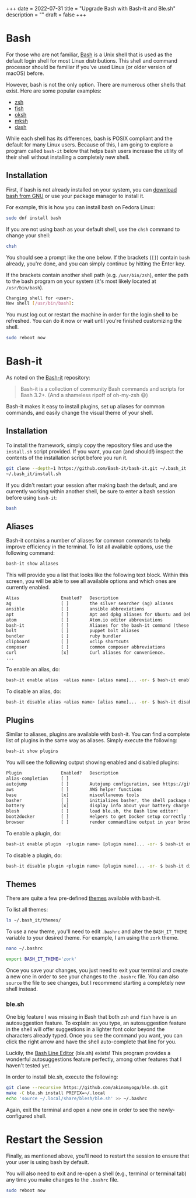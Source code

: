 +++
date = 2022-07-31
title = "Upgrade Bash with Bash-It and Ble.sh"
description = ""
draft = false
+++

# Bash

For those who are not familiar,
[Bash](<https://en.wikipedia.org/wiki/Bash_(Unix_shell)>) is a Unix shell that
is used as the default login shell for most Linux distributions. This shell and
command processor should be familiar if you've used Linux (or older version of
macOS) before.

However, bash is not the only option. There are numerous other shells that
exist. Here are some popular examples:

-   [zsh](https://en.wikipedia.org/wiki/Z_shell)
-   [fish](<https://en.wikipedia.org/wiki/Fish_(Unix_shell)>)
-   [oksh](https://github.com/ibara/oksh)
-   [mksh](https://wiki.gentoo.org/wiki/Mksh)
-   [dash](https://en.wikipedia.org/wiki/Debian_Almquist_shell)

While each shell has its differences, bash is POSIX compliant and the default
for many Linux users. Because of this, I am going to explore a program called
`bash-it` below that helps bash users increase the utility of their shell
without installing a completely new shell.

## Installation

First, if bash is not already installed on your system, you can [download bash
from GNU](https://www.gnu.org/software/bash/) or use your package manager to
install it.

For example, this is how you can install bash on Fedora Linux:

```sh
sudo dnf install bash
```

If you are not using bash as your default shell, use the `chsh` command to
change your shell:

```sh
chsh
```

You should see a prompt like the one below. If the brackets (`[]`) contain
`bash` already, you're done, and you can simply continue by hitting the Enter
key.

If the brackets contain another shell path (e.g. `/usr/bin/zsh`), enter the path
to the bash program on your system (it's most likely located at
`/usr/bin/bash`).

```sh
Changing shell for <user>.
New shell [/usr/bin/bash]:
```

You must log out or restart the machine in order for the login shell to be
refreshed. You can do it now or wait until you're finished customizing the
shell.

```sh
sudo reboot now
```

# Bash-it

As noted on the [Bash-it](https://github.com/Bash-it/bash-it) repository:

> Bash-it is a collection of community Bash commands and scripts for Bash 3.2+.
> (And a shameless ripoff of oh-my-zsh 😃)

Bash-it makes it easy to install plugins, set up aliases for common commands,
and easily change the visual theme of your shell.

## Installation

To install the framework, simply copy the repository files and use the
`install.sh` script provided. If you want, you can (and should!) inspect the
contents of the installation script before you run it.

```sh
git clone --depth=1 https://github.com/Bash-it/bash-it.git ~/.bash_it
~/.bash_it/install.sh
```

If you didn't restart your session after making bash the default, and are
currently working within another shell, be sure to enter a bash session before
using `bash-it`:

```sh
bash
```

## Aliases

Bash-it contains a number of aliases for common commands to help improve
efficiency in the terminal. To list all available options, use the following
command:

```sh
bash-it show aliases
```

This will provide you a list that looks like the following text block. Within
this screen, you will be able to see all available options and which ones are
currently enabled.

```txt
Alias                Enabled?   Description
ag                   [ ]        the silver searcher (ag) aliases
ansible              [ ]        ansible abbreviations
apt                  [ ]        Apt and dpkg aliases for Ubuntu and Debian distros.
atom                 [ ]        Atom.io editor abbreviations
bash-it              [ ]        Aliases for the bash-it command (these aliases are automatically included with the "general" aliases)
bolt                 [ ]        puppet bolt aliases
bundler              [ ]        ruby bundler
clipboard            [ ]        xclip shortcuts
composer             [ ]        common composer abbreviations
curl                 [x]        Curl aliases for convenience.
...
```

To enable an alias, do:

```sh
bash-it enable alias  <alias name> [alias name]... -or- $ bash-it enable alias all
```

To disable an alias, do:

```sh
bash-it disable alias <alias name> [alias name]... -or- $ bash-it disable alias all
```

## Plugins

Similar to aliases, plugins are available with bash-it. You can find a complete
list of plugins in the same way as aliases. Simply execute the following:

```sh
bash-it show plugins
```

You will see the following output showing enabled and disabled plugins:

```txt
Plugin               Enabled?   Description
alias-completion     [ ]
autojump             [ ]        Autojump configuration, see https://github.com/wting/autojump for more details
aws                  [ ]        AWS helper functions
base                 [x]        miscellaneous tools
basher               [ ]        initializes basher, the shell package manager
battery              [x]        display info about your battery charge level
blesh                [ ]        load ble.sh, the Bash line editor!
boot2docker          [ ]        Helpers to get Docker setup correctly for boot2docker
browser              [ ]        render commandline output in your browser
```

To enable a plugin, do:

```sh
bash-it enable plugin  <plugin name> [plugin name]... -or- $ bash-it enable plugin all
```

To disable a plugin, do:

```sh
bash-it disable plugin <plugin name> [plugin name]... -or- $ bash-it disable plugin all
```

## Themes

There are quite a few pre-defined
[themes](https://bash-it.readthedocs.io/en/latest/themes-list/#list-of-themes)
available with bash-it.

To list all themes:

```sh
ls ~/.bash_it/themes/
```

To use a new theme, you'll need to edit `.bashrc` and alter the `BASH_IT_THEME`
variable to your desired theme. For example, I am using the `zork` theme.

```sh
nano ~/.bashrc
```

```sh
export BASH_IT_THEME='zork'
```

Once you save your changes, you just need to exit your terminal and create a new
one in order to see your changes to the `.bashrc` file. You can also `source`
the file to see changes, but I recommend starting a completely new shell
instead.

### ble.sh

One big feature I was missing in Bash that both `zsh` and `fish` have is an
autosuggestion feature. To explain: as you type, an autosuggestion feature in
the shell will offer suggestions in a lighter font color beyond the characters
already typed. Once you see the command you want, you can click the right arrow
and have the shell auto-complete that line for you.

Luckily, the [Bash Line Editor](https://github.com/akinomyoga/ble.sh) (ble.sh)
exists! This program provides a wonderful autosuggestions feature perfectly,
among other features that I haven't tested yet.

In order to install ble.sh, execute the following:

```sh
git clone --recursive https://github.com/akinomyoga/ble.sh.git
make -C ble.sh install PREFIX=~/.local
echo 'source ~/.local/share/blesh/ble.sh' >> ~/.bashrc
```

Again, exit the terminal and open a new one in order to see the newly-configured
shell.

# Restart the Session

Finally, as mentioned above, you'll need to restart the session to ensure that
your user is using bash by default.

You will also need to exit and re-open a shell (e.g., terminal or terminal tab)
any time you make changes to the `.bashrc` file.

```sh
sudo reboot now
```
